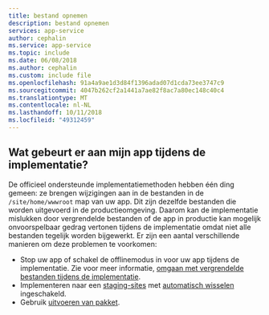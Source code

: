 ```yaml
---
title: bestand opnemen
description: bestand opnemen
services: app-service
author: cephalin
ms.service: app-service
ms.topic: include
ms.date: 06/08/2018
ms.author: cephalin
ms.custom: include file
ms.openlocfilehash: 91a4a9ae1d3d84f1396adad07d1cda73ee3747c9
ms.sourcegitcommit: 4047b262cf2a1441a7ae82f8ac7a80ec148c40c4
ms.translationtype: MT
ms.contentlocale: nl-NL
ms.lasthandoff: 10/11/2018
ms.locfileid: "49312459"
---
```

## <a name="what-happens-to-my-app-during-deployment"></a>Wat gebeurt er aan mijn app tijdens de implementatie?

De officieel ondersteunde implementatiemethoden hebben één ding gemeen: ze brengen wijzigingen aan in de bestanden in de `/site/home/wwwroot` map van uw app. Dit zijn dezelfde bestanden die worden uitgevoerd in de productieomgeving. Daarom kan de implementatie mislukken door vergrendelde bestanden of de app in productie kan mogelijk onvoorspelbaar gedrag vertonen tijdens de implementatie omdat niet alle bestanden tegelijk worden bijgewerkt. Er zijn een aantal verschillende manieren om deze problemen te voorkomen:

- Stop uw app of schakel de offlinemodus in voor uw app tijdens de implementatie. Zie voor meer informatie, [omgaan met vergrendelde bestanden tijdens de implementatie](https://github.com/projectkudu/kudu/wiki/Dealing-with-locked-files-during-deployment).
- Implementeren naar een [staging-sites](../articles/app-service/web-sites-staged-publishing.md) met [automatisch wisselen](../articles/app-service/web-sites-staged-publishing.md#configure-auto-swap) ingeschakeld. 
- Gebruik [uitvoeren van pakket](https://github.com/Azure/app-service-announcements/issues/84).
